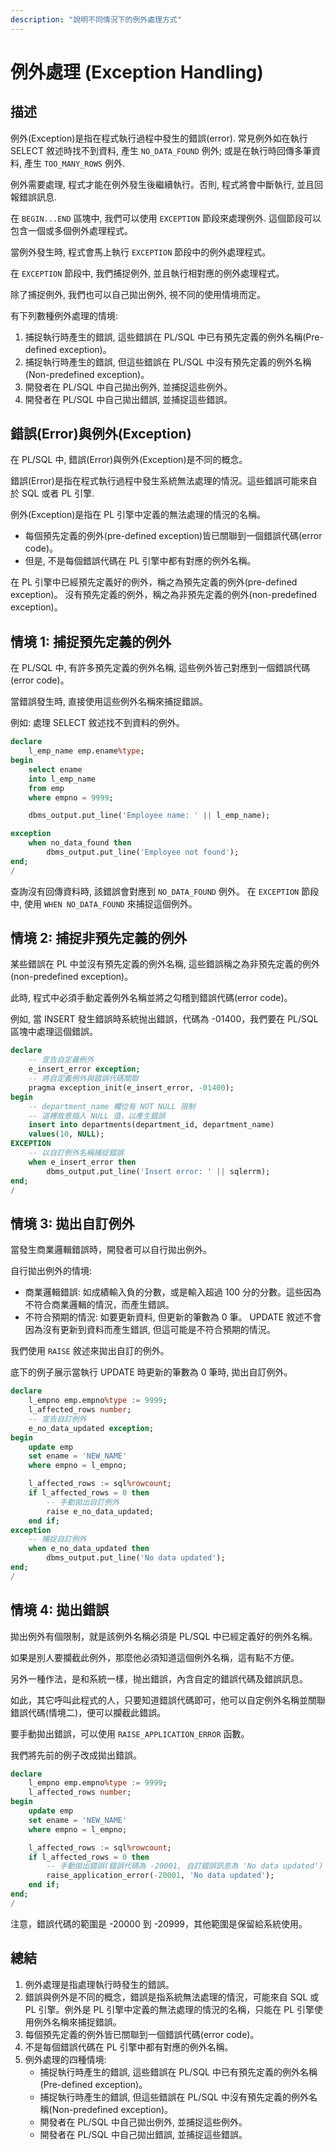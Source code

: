 ```yaml
---
description: "說明不同情況下的例外處理方式"
---
```


# 例外處理 (Exception Handling)

## 描述

例外(Exception)是指在程式執行過程中發生的錯誤(error). 常見例外如在執行 SELECT 敘述時找不到資料, 產生 `NO_DATA_FOUND` 例外; 或是在執行時回傳多筆資料, 產生 `TOO_MANY_ROWS` 例外.

例外需要處理, 程式才能在例外發生後繼續執行。否則, 程式將會中斷執行, 並且回報錯誤訊息.

在 `BEGIN...END` 區塊中, 我們可以使用 `EXCEPTION` 節段來處理例外. 這個節段可以包含一個或多個例外處理程式。

當例外發生時, 程式會馬上執行 `EXCEPTION` 節段中的例外處理程式。

在 `EXCEPTION` 節段中, 我們捕捉例外, 並且執行相對應的例外處理程式。

除了捕捉例外, 我們也可以自己拋出例外, 視不同的使用情境而定。

有下列數種例外處理的情境:
1. 捕捉執行時產生的錯誤, 這些錯誤在 PL/SQL 中已有預先定義的例外名稱(Pre-defined exception)。
2. 捕捉執行時產生的錯誤, 但這些錯誤在 PL/SQL 中沒有預先定義的例外名稱(Non-predefined exception)。
3. 開發者在 PL/SQL 中自己拋出例外, 並捕捉這些例外。
4. 開發者在 PL/SQL 中自己拋出錯誤, 並捕捉這些錯誤。

## 錯誤(Error)與例外(Exception) 

在 PL/SQL 中, 錯誤(Error)與例外(Exception)是不同的概念。

錯誤(Error)是指在程式執行過程中發生系統無法處理的情況。這些錯誤可能來自於 SQL 或者 PL 引擎. 

例外(Exception)是指在 PL 引擎中定義的無法處理的情況的名稱。
- 每個預先定義的例外(pre-defined exception)皆已關聯到一個錯誤代碼(error code)。
- 但是, 不是每個錯誤代碼在 PL 引擎中都有對應的例外名稱。

在 PL 引擎中已經預先定義好的例外，稱之為預先定義的例外(pre-defined exception)。
沒有預先定義的例外，稱之為非預先定義的例外(non-predefined exception)。

## 情境 1: 捕捉預先定義的例外

在 PL/SQL 中, 有許多預先定義的例外名稱, 這些例外皆己對應到一個錯誤代碼(error code)。

當錯誤發生時, 直接使用這些例外名稱來捕捉錯誤。

例如: 處理 SELECT 敘述找不到資料的例外。

```sql
declare
    l_emp_name emp.ename%type;
begin
    select ename
    into l_emp_name
    from emp
    where empno = 9999;

    dbms_output.put_line('Employee name: ' || l_emp_name);

exception
    when no_data_found then
        dbms_output.put_line('Employee not found');
end;
/
```

查詢沒有回傳資料時, 該錯誤會對應到 `NO_DATA_FOUND` 例外。
在 `EXCEPTION` 節段中, 使用 `WHEN NO_DATA_FOUND` 來捕捉這個例外。

## 情境 2: 捕捉非預先定義的例外

某些錯誤在 PL 中並沒有預先定義的例外名稱, 這些錯誤稱之為非預先定義的例外(non-predefined exception)。

此時, 程式中必須手動定義例外名稱並將之勾稽到錯誤代碼(error code)。

例如, 當 INSERT 發生錯誤時系統抛出錯誤，代碼為 -01400，我們要在 PL/SQL 區塊中處理這個錯誤。

```sql
declare
    -- 宣告自定義例外
    e_insert_error exception;
    -- 將自定義例外與錯誤代碼關聯
    pragma exception_init(e_insert_error, -01400);
begin
    -- department_name 欄位有 NOT NULL 限制
    -- 這裡故意插入 NULL 值，以產生錯誤
    insert into departments(department_id, department_name)
    values(10, NULL);
EXCEPTION
    -- 以自訂例外名稱捕捉錯誤
    when e_insert_error then
        dbms_output.put_line('Insert error: ' || sqlerrm);
end;
/
```

## 情境 3: 拋出自訂例外

當發生商業邏輯錯誤時，開發者可以自行拋出例外。

自行拋出例外的情境:
- 商業邏輯錯誤: 如成績輸入負的分數，或是輸入超過 100 分的分數。這些因為不符合商業邏輯的情況，而產生錯誤。
- 不符合預期的情況: 如要更新資料, 但更新的筆數為 0 筆。 UPDATE 敘述不會因為沒有更新到資料而產生錯誤, 但這可能是不符合預期的情況。

我們使用 `RAISE` 敘述來拋出自訂的例外。

底下的例子展示當執行 UPDATE 時更新的筆數為 0 筆時, 拋出自訂例外。

```sql
declare
    l_empno emp.empno%type := 9999;
    l_affected_rows number;
    -- 宣告自訂例外
    e_no_data_updated exception;
begin
    update emp
    set ename = 'NEW_NAME'
    where empno = l_empno;

    l_affected_rows := sql%rowcount;
    if l_affected_rows = 0 then
        -- 手動拋出自訂例外
        raise e_no_data_updated;
    end if;
exception
    -- 捕捉自訂例外
    when e_no_data_updated then
        dbms_output.put_line('No data updated');
end;
/
```

## 情境 4: 拋出錯誤

拋出例外有個限制，就是該例外名稱必須是 PL/SQL 中已經定義好的例外名稱。

如果是別人要攔截此例外，那麼他必須知道這個例外名稱，這有點不方便。

另外一種作法，是和系統一樣，抛出錯誤，內含自定的錯誤代碼及錯誤訊息。

如此，其它呼叫此程式的人，只要知道錯誤代碼即可，他可以自定例外名稱並關聯錯誤代碼(情境二)，便可以攔截此錯誤。

要手動拋出錯誤，可以使用 `RAISE_APPLICATION_ERROR` 函數。

我們將先前的例子改成拋出錯誤。

```sql
declare
    l_empno emp.empno%type := 9999;
    l_affected_rows number;
begin
    update emp
    set ename = 'NEW_NAME'
    where empno = l_empno;

    l_affected_rows := sql%rowcount;
    if l_affected_rows = 0 then
        -- 手動拋出錯誤(錯誤代碼為 -20001, 自訂錯誤訊息為 'No data updated')
        raise_application_error(-20001, 'No data updated');
    end if;
end;
/
```

注意，錯誤代碼的範圍是 -20000 到 -20999，其他範圍是保留給系統使用。

## 總結

1. 例外處理是指處理執行時發生的錯誤。
2. 錯誤與例外是不同的概念，錯誤是指系統無法處理的情況，可能來自 SQL 或 PL 引擎。例外是 PL 引擎中定義的無法處理的情況的名稱，只能在 PL 引擎使用例外名稱來捕捉錯誤。
3. 每個預先定義的例外皆已關聯到一個錯誤代碼(error code)。
4. 不是每個錯誤代碼在 PL 引擎中都有對應的例外名稱。
5. 例外處理的四種情境:
    - 捕捉執行時產生的錯誤, 這些錯誤在 PL/SQL 中已有預先定義的例外名稱(Pre-defined exception)。
    - 捕捉執行時產生的錯誤, 但這些錯誤在 PL/SQL 中沒有預先定義的例外名稱(Non-predefined exception)。
    - 開發者在 PL/SQL 中自己拋出例外, 並捕捉這些例外。
    - 開發者在 PL/SQL 中自己拋出錯誤, 並捕捉這些錯誤。

